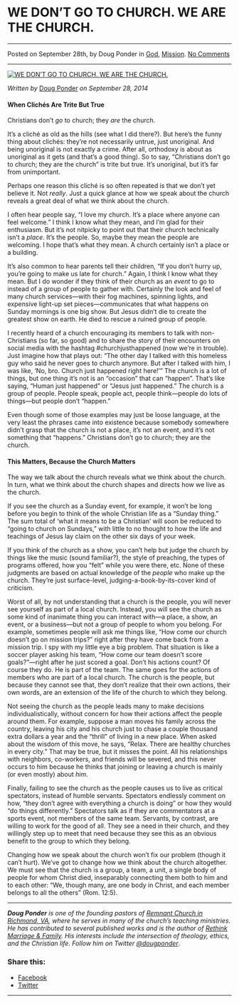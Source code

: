 WE DON’T GO TO CHURCH. WE ARE THE CHURCH.
=========================================

* * *

Posted on September 28th, by Doug Ponder in [God](http://www.remnantresource.org/category/god/), [Mission](http://www.remnantresource.org/category/mission/). [No Comments](http://www.remnantresource.org/dont-go-church-church/#respond)

* * *

[![WE DON’T GO TO CHURCH. WE ARE THE CHURCH.](http://www.remnantresource.org/wp-content/uploads/2014/09/we-dont-go-to-church.jpg)](http://www.remnantresource.org/wp-content/uploads/2014/09/we-dont-go-to-church.jpg)  

_Written by_ [Doug Ponder](http://www.remnantresource.org/author/doug-ponder/ "Posts by Doug Ponder") _on September 28, 2014_

#### When Clichés Are Trite But True

Christians don’t _go_ to church; they _are_ the church.

It’s a cliché as old as the hills (see what I did there?). But here’s the funny thing about clichés: they’re not necessarily untrue, just unoriginal. And being unoriginal is not exactly a crime. After all, orthodoxy is about as unoriginal as it gets (and that’s a good thing). So to say, “Christians don’t go to church; they are the church” is trite but true. It’s unoriginal, but it’s far from unimportant.

Perhaps one reason this cliché is so often repeated is that we don’t yet believe it. Not _really_. Just a quick glance at how we speak about the church reveals a great deal of what we think about the church.

I often hear people say, “I love my church. It’s a place where anyone can feel welcome.” I think I know what they mean, and I’m glad for their enthusiasm. But it’s not nitpicky to point out that their church technically isn’t a _place_. It’s the people. So, maybe they mean the people are welcoming. I hope that’s what they mean. A church certainly isn’t a place or a building.

It’s also common to hear parents tell their children, “If you don’t hurry up, you’re going to make us late for church.” Again, I think I know what they mean. But I do wonder if they think of their church as an _event_ to go to instead of a group of people to gather with. Certainly the look and feel of many church services—with their fog machines, spinning lights, and expensive light-up set pieces—communicates that what happens on Sunday mornings is one big show. But Jesus didn’t die to create the greatest show on earth. He died to rescue a ruined group of people.

I recently heard of a church encouraging its members to talk with non-Christians (so far, so good) and to share the story of their encounters on social media with the hashtag #churchjusthappened (now we’re in trouble). Just imagine how that plays out: “The other day I talked with this homeless guy who said he never goes to church anymore. But after I talked with him, I was like, ‘No, bro. Church just happened right here!’” The church is a lot of things, but one thing it’s not is an “occasion” that can “happen”. That’s like saying, “Human just happened” or “Jesus just happened.” The church is a group of people. People speak, people act, people think—people do lots of things—but people don’t “happen.”

Even though some of those examples may just be loose language, at the very least the phrases came into existence because somebody somewhere didn’t grasp that the church is not a place, it’s not an event, and it’s not something that “happens.” Christians don’t go to church; they are the church.

#### This Matters, Because the Church Matters

The way we talk about the church reveals what we think about the church. In turn, what we think about the church shapes and directs how we live as the church.

If you see the church as a Sunday event, for example, it won’t be long before you begin to think of the whole Christian life as a “Sunday thing.” The sum total of ‘what it means to be a Christian’ will soon be reduced to “going to church on Sundays,” with little to no thought to how the life and teachings of Jesus lay claim on the other six days of your week.

If you think of the church as a show, you can’t help but judge the church by things like the music (sound familiar?), the style of preaching, the types of programs offered, how you “felt” while you were there, etc. None of these judgments are based on actual knowledge of the _people_ who make up the church. They’re just surface-level, judging-a-book-by-its-cover kind of criticism.

Worst of all, by not understanding that a church is the people, you will never see yourself as part of a local church. Instead, you will see the church as some kind of inanimate thing you can interact with—a place, a show, an event, or a business—but not a group of people to whom you belong. For example, sometimes people will ask me things like, “How come our church doesn’t go on mission trips?” right after they have come back from a mission trip. I spy with my little eye a big problem. That situation is like a soccer player asking his team, “How come our team doesn’t score goals?”—right after he just scored a goal. Don’t his actions count? Of course they do. He is part of the team. The same goes for the actions of members who are part of a local church. The church is the people, but because they cannot see that, they don’t realize that their own actions, their own words, are an extension of the life of the church to which they belong.

Not seeing the church as the people leads many to make decisions individualistically, without concern for how their actions affect the people around them. For example, suppose a man moves his family across the country, leaving his city and his church just to chase a couple thousand extra dollars a year and the “thrill” of living in a new place. When asked about the wisdom of this move, he says, “Relax. There are healthy churches in every city.” That may be true, but it misses the point. All his relationships with neighbors, co-workers, and friends will be severed, and this never occurs to him because he thinks that joining or leaving a church is mainly (or even mostly) about _him_.

Finally, failing to see the church as the people causes us to live as critical spectators, instead of humble servants. Spectators endlessly comment on how, “they don’t agree with everything a church is doing” or how they would “do things differently.” Spectators talk as if they are commentators at a sports event, not members of the same team. Servants, by contrast, are willing to work for the good of all. They see a need in their church, and they willingly step up to meet that need because they see this as an obvious benefit to the group to which they belong.

Changing how we speak about the church won’t fix our problem (though it can’t hurt). We’ve got to change how we think about the church altogether. We must see that the church is a group, a team, a unit, a single body of people for whom Christ died, inseparably connecting them both to him and to each other: “We, though many, are one body in Christ, and each member belongs to all the others” (Rom. 12:5).

* * *

_**Doug Ponder** is one of the founding pastors of [Remnant Church in Richmond, VA](http://www.remnantrichmond.org/), where he serves in many of the church’s teaching ministries. He has contributed to several published works and is the author of [Rethink Marriage & Family](http://www.remnantrichmond.org/mediafiles/uploaded/r/0e1604567_rethink-marriage-and-family-ebook.pdf). His interests include the intersection of theology, ethics, and the Christian life. Follow him on Twitter [@dougponder](https://twitter.com/dougponder)_.

### Share this:

*   [Facebook](http://www.remnantresource.org/dont-go-church-church/?share=facebook "Click to share on Facebook")
*   [Twitter](http://www.remnantresource.org/dont-go-church-church/?share=twitter "Click to share on Twitter")

  

* * *
